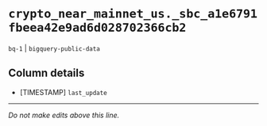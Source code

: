 # `crypto_near_mainnet_us._sbc_a1e6791fbeea42e9ad6d028702366cb2`
`bq-1` | `bigquery-public-data`

## Column details
* [TIMESTAMP] `last_update`

-------------------------------------------------------------------------------
*Do not make edits above this line.*
